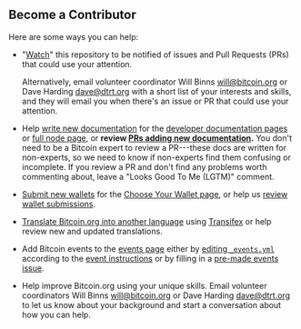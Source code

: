## Become a Contributor

Here are some ways you can help:

* "[Watch](https://github.com/bitcoin-dot-org/bitcoin.org/subscription)" this
  repository to be notified of issues and Pull Requests (PRs) that could use
  your attention.

    Alternatively, email volunteer coordinator Will Binns
    <will@bitcoin.org> or Dave Harding <dave@dtrt.org> with a short list
    of your interests and skills, and they will email you when there's an
    issue or PR that could use your attention.

* Help [write new documentation][] for the [developer
  documentation pages][] or [full node page][], or **review [PRs
  adding new documentation][].** You don't need to be a Bitcoin expert
  to review a PR---these docs are written for non-experts, so we need to
  know if non-experts find them confusing or incomplete. If you review a
  PR and don't find any problems worth commenting about, leave a "Looks
  Good To Me (LGTM)" comment.

* [Submit new wallets][] for the [Choose Your Wallet page][], or
  help us [review wallet submissions][].

* [Translate Bitcoin.org into another language][] using [Transifex][] or
  help review new and updated translations.

* Add Bitcoin events to the [events page][] either by [editing
  `_events.yml`][edit events]
  according to the [event instructions][] or by filling in a [pre-made
  events issue][].

* Help improve Bitcoin.org using your unique skills. Email volunteer
  coordinators
  Will Binns <will@bitcoin.org> or Dave Harding <dave@dtrt.org> to let us know
  about your background and start a conversation about how you can help.


[choose your wallet page]: https://bitcoin.org/en/choose-your-wallet
[developer documentation pages]: https://bitcoin.org/en/developer-documentation
[edit events]:
https://github.com/bitcoin-dot-org/bitcoin.org/edit/master/_events.yml
[event instructions]: https://github.com/bitcoin-dot-org/bitcoin.org/blob/master/docs/adding-events-release-notes-and-alerts.md
[events page]: https://bitcoin.org/en/events
[GitHub]: https://github.com/bitcoin-dot-org/bitcoin.org
[new issue]: https://github.com/bitcoin-dot-org/bitcoin.org/issues/new
[pre-made events issue]:
https://github.com/bitcoin-dot-org/bitcoin.org/issues/new?title=New%20event&body=%20%20%20%20-%20date%3A%20YYYY-MM-DD%0A%20%20%20%20%20%20title%3A%20%22%22%0A%20%20%20%20%20%20venue%3A%20%22%22%0A%20%20%20%20%20%20address%3A%20%22%22%0A%20%20%20%20%20%20city%3A%20%22%22%0A%20%20%20%20%20%20country%3A%20%22%22%0A%20%20%20%20%20%20link%3A%20%22%22
[PRs adding new documentation]:
https://github.com/bitcoin-dot-org/bitcoin.org/pulls?q=is%3Aopen+label%3A%22Dev+Docs%22+is%3Apr
[pull request]: https://github.com/bitcoin-dot-org/bitcoin.org/blob/master/docs/working-with-github.md
[recommended starter projects]:
https://github.com/bitcoin-dot-org/bitcoin.org/wiki/Starter-Projects
[review wallet submissions]:
https://github.com/bitcoin-dot-org/bitcoin.org/pulls?q=is%3Aopen+label%3Awallet+is%3Apr
[submit new wallets]: https://github.com/bitcoin-dot-org/bitcoin.org/blob/master/docs/managing-wallets.md
[transifex]: https://www.transifex.com/projects/p/bitcoinorg/
[translate Bitcoin.org into another language]: https://github.com/bitcoin-dot-org/bitcoin.org/blob/master/docs/assisting-with-translations.md
[full node page]: https://bitcoin.org/en/full-node
[write new documentation]: https://github.com/bitcoin-dot-org/bitcoin.org/blob/master/docs/contributing-to-developer-documentation.md
